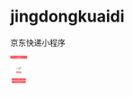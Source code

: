 # jingdongkuaidi
京东快递小程序

<img width="30" height="60" src="https://github.com/zhanhongzhao/jingdongkuaidi/blob/master/kuaidi/1.jpg">
